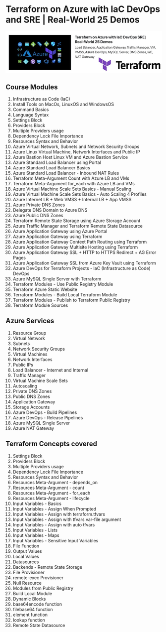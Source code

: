# Terraform on Azure with IaC DevOps and SRE | Real-World 25 Demos
![Terraform on Azure with IaC DevOps and SRE | Real-World 25 Demos](./terraform/p1.jpg)

## Course Modules
01. Infrastructure as Code (IaC)
02. Install Tools on MacOs, LinuxOS and WindowsOS
03. Command Basics
04. Language Syntax
05. Settings Block
06. Providers Block
07. Multiple Providers usage
08. Dependency Lock File Importance
09. Resources Syntax and Behavior
10. Azure Virtual Network, Subnets and Network Security Groups
11. Azure Linux Virtual Machine, Network Interfaces and Public IP
12. Azure Bastion Host Linux VM and Azure Bastion Service
13. Azure Standard Load Balancer using Portal
14. Azure Standard Load Balancer Basics 
15. Azure Standard Load Balancer - Inbound NAT Rules
16. Terraform Meta-Argument Count with Azure LB and VMs
17. Terraform Meta-Argument for_each with Azure LB and VMs
18. Azure Virtual Machine Scale Sets Basics - Manual Scaling
19. Azure Virtual Machine Scale Sets Basics - Auto Scaling 4 Profiles
20. Azure Internet LB + Web VMSS + Internal LB + App VMSS
21. Azure Private DNS Zones
22. Delegate DNS Domain to Azure DNS
23. Azure Public DNS Zones
24. Terraform Remote State Storage using Azure Storage Account
25. Azure Traffic Manager and Terraform Remote State Datasource
26. Azure Application Gateway using Azure Portal
27. Azure Application Gateway using Terraform
28. Azure Application Gateway Context Path Routing using Terraform
29. Azure Application Gateway Multisite Hosting using Terraform
30. Azure Application Gateway SSL + HTTP to HTTPS Redirect + AG Error Pages
31. Azure Application Gateway SSL from Azure Key Vault using Terraform
32. Azure DevOps for Terraform Projects - IaC (Infrastructure as Code) DevOps
33. Azure MySQL Single Server with Terraform
34. Terraform Modules - Use Public Registry Module
35. Terraform Azure Static Website
36. Terraform Modules - Build Local Terraform Module
37. Terraform Modules - Publish to Terraform Public Registry
38. Terraform Module Sources

## Azure Services
01. Resource Group
02. Virtual Network
03. Subnets
04. Network Security Groups
05. Virtual Machines
06. Network Interfaces
07. Public IPs
08. Load Balancer - Internet and Internal
09. Traffic Manager
11. Virtual Machine Scale Sets 
12. Autoscaling
13. Private DNS Zones
14. Public DNS Zones
15. Application Gateway
16. Storage Accounts
17. Azure DevOps - Build Pipelines
18. Azure DevOps - Release Pipelines
19. Azure MySQL Single Server
20. Azure NAT Gateway 


## Terraform Concepts covered
01. Settings Block
02. Providers Block
03. Multiple Providers usage
04. Dependency Lock File Importance
05. Resources Syntax and Behavior
06. Resources Meta-Argument - depends_on
07. Resources Meta-Argument - count
08. Resources Meta-Argument - for_each
09. Resources Meta-Argument - lifecycle
10. Input Variables - Basics
11. Input Variables - Assign When Prompted
12. Input Variables - Assign with terraform.tfvars
13. Input Variables - Assign with tfvars var-file argument
14. Input Variables - Assign with auto tfvars
15. Input Variables - Lists
16. Input Variables - Maps
17. Input Variables - Sensitive Input Variables
18. File Function
19. Output Values
20. Local Values
21. Datasources
22. Backends - Remote State Storage
23. File Provisioner
24. remote-exec Provisioner
25. Null Resource
26. Modules from Public Registry
27. Build Local Module
28. Dynamic Blocks
29. base64encode function
30. filebase64 function
31. element function
32. lookup function
33. Remote State Datasource
